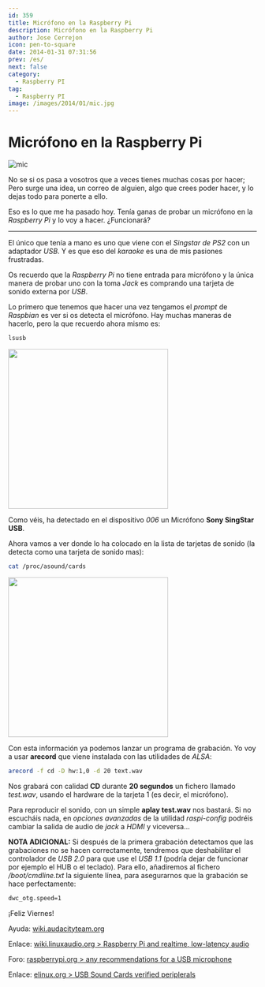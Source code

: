```yaml
---
id: 359
title: Micrófono en la Raspberry Pi
description: Micrófono en la Raspberry Pi
author: Jose Cerrejon
icon: pen-to-square
date: 2014-01-31 07:31:56
prev: /es/
next: false
category:
  - Raspberry PI
tag:
  - Raspberry PI
image: /images/2014/01/mic.jpg
---
```


# Micrófono en la Raspberry Pi

![mic](/images/2014/01/mic.jpg)

No se si os pasa a vosotros que a veces tienes muchas cosas por hacer; Pero surge una idea, un correo de alguien, algo que crees poder hacer, y lo dejas todo para ponerte a ello.

Eso es lo que me ha pasado hoy. Tenía ganas de probar un micrófono en la *Raspberry Pi* y lo voy a hacer. ¿Funcionará?

- - -
El único que tenía a mano es uno que viene con el *Singstar de PS2* con un adaptador *USB*. Y es que eso del *karaoke* es una de mis pasiones frustradas.

Os recuerdo que la *Raspberry Pi* no tiene entrada para micrófono y la única manera de probar uno con la toma *Jack* es comprando una tarjeta de sonido externa por *USB*.

Lo primero que tenemos que hacer una vez tengamos el *prompt* de *Raspbian* es ver si os detecta el micrófono. Hay muchas maneras de hacerlo, pero la que recuerdo ahora mismo es:

```bash
lsusb
```

<a title="Micrónofo detectado" rel="lightbox" href="/images/2014/01/lusb.jpg">
<img width="324" src="/images/2014/01/lusb_min.jpg">
</a>

Como véis, ha detectado en el dispositivo *006* un Micrófono **Sony SingStar USB**.

Ahora vamos a ver donde lo ha colocado en la lista de tarjetas de sonido (la detecta como una tarjeta de sonido mas):

```bash
cat /proc/asound/cards
```

<a title="La tarjeta 1 corresponde a USB-Audio - USBMIC" rel="lightbox" href="/images/2014/01/catproccards.jpg">
<img width="324" src="/images/2014/01/catproccards_min.jpg">
</a>

Con esta información ya podemos lanzar un programa de grabación. Yo voy a usar **arecord** que viene instalada con las utilidades de *ALSA*:

```bash
arecord -f cd -D hw:1,0 -d 20 text.wav
```

Nos grabará con calidad **CD** durante **20 segundos** un fichero llamado *test.wav*, usando el hardware de la tarjeta 1 (es decir, el micrófono).

Para reproducir el sonido, con un simple **aplay test.wav** nos bastará. Si no escucháis nada, en *opciones avanzadas* de la utilidad *raspi-config* podréis cambiar la salida de audio de *jack* a *HDMI* y viceversa…

**NOTA ADICIONAL:** Si después de la primera grabación detectamos que las grabaciones no se hacen correctamente, tendremos que deshabilitar el controlador de *USB 2.0* para que use el *USB 1.1* (podría dejar de funcionar por ejemplo el HUB o el teclado). Para ello, añadiremos al fichero */boot/cmdline.txt* la siguiente línea, para asegurarnos que la grabación se hace perfectamente:

```bash
dwc_otg.speed=1
```

¡Feliz Viernes!

Ayuda: [wiki.audacityteam.org](http://wiki.audacityteam.org/index.php?title=USB_mic_on_Linux)

Enlace: [wiki.linuxaudio.org > Raspberry Pi and realtime, low-latency audio](http://wiki.linuxaudio.org/wiki/raspberrypi)

Foro: [raspberrypi.org > any recommendations for a USB microphone](http://www.raspberrypi.org/phpBB3/viewtopic.php?f=26&t=43731)

Enlace: [elinux.org > USB Sound Cards verified periplerals](http://elinux.org/RPi_VerifiedPeripherals#USB_Sound_Cards)